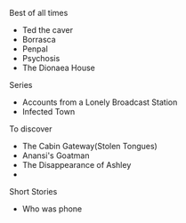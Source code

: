 Best of all times

* Ted the caver
* Borrasca
* Penpal
* Psychosis
* The Dionaea House


Series
* Accounts from a Lonely Broadcast Station
* Infected Town

To discover
* The Cabin Gateway(Stolen Tongues)
* Anansi's Goatman
* The Disappearance of Ashley
* 

Short Stories
* Who was phone
